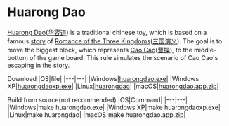 # Huarong Dao
[Huarong Dao](https://en.wikipedia.org/wiki/Klotski#China)([华容道](https://zh.wikipedia.org/wiki/%E8%8F%AF%E5%AE%B9%E9%81%93_(%E9%81%8A%E6%88%B2))) is a traditional chinese toy, which is based on a famous [story](https://zh.wikipedia.org/wiki/%E8%8F%AF%E5%AE%B9%E9%81%93) of [Romance of the Three Kingdoms](https://en.wikipedia.org/wiki/Romance_of_the_Three_Kingdoms)([三国演义](https://zh.wikipedia.org/wiki/%E4%B8%89%E5%9B%BD%E6%BC%94%E4%B9%89)). The goal is to move the biggest block, which represents [Cao Cao](https://en.wikipedia.org/wiki/Cao_Cao)([曹操](https://zh.wikipedia.org/wiki/%E6%9B%B9%E6%93%8D)), to the middle-bottom of the game board. This rule simulates the scenario of Cao Cao's escaping in the story.

Download
|OS|file|
|---|---|
|Windows|[huarongdao.exe](../../raw/main/huarongdao.exe)|
|Windows XP|[huarongdaoxp.exe](../../raw/main/huarongdaoxp.exe)|
|Linux|[huarongdao](../../raw/main/huarongdao)|
|macOS|[huarongdao.app.zip](../../raw/main/huarongdao.app.zip)|

Build from source(not recommended)
|OS|Command|
|---|---|
|Windows|make huarongdao.exe|
|Windows XP|make huarongdaoxp.exe|
|Linux|make huarongdao|
|macOS|make huarongdao.app.zip|
